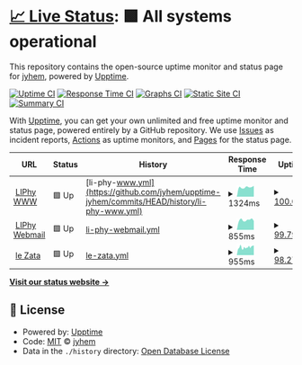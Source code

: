 # [📈 Live Status](https://demo.upptime.js.org): <!--live status--> **🟩 All systems operational**

This repository contains the open-source uptime monitor and status page for [jyhem](https://demo.upptime.js.org), powered by [Upptime](https://github.com/upptime/upptime).

[![Uptime CI](https://github.com/jyhem/upptime-jyhem/workflows/Uptime%20CI/badge.svg)](https://github.com/jyhem/upptime-jyhem/actions?query=workflow%3A%22Uptime+CI%22)
[![Response Time CI](https://github.com/jyhem/upptime-jyhem/workflows/Response%20Time%20CI/badge.svg)](https://github.com/jyhem/upptime-jyhem/actions?query=workflow%3A%22Response+Time+CI%22)
[![Graphs CI](https://github.com/jyhem/upptime-jyhem/workflows/Graphs%20CI/badge.svg)](https://github.com/jyhem/upptime-jyhem/actions?query=workflow%3A%22Graphs+CI%22)
[![Static Site CI](https://github.com/jyhem/upptime-jyhem/workflows/Static%20Site%20CI/badge.svg)](https://github.com/jyhem/upptime-jyhem/actions?query=workflow%3A%22Static+Site+CI%22)
[![Summary CI](https://github.com/jyhem/upptime-jyhem/workflows/Summary%20CI/badge.svg)](https://github.com/jyhem/upptime-jyhem/actions?query=workflow%3A%22Summary+CI%22)

With [Upptime](https://upptime.js.org), you can get your own unlimited and free uptime monitor and status page, powered entirely by a GitHub repository. We use [Issues](https://github.com/jyhem/upptime-jyhem/issues) as incident reports, [Actions](https://github.com/jyhem/upptime-jyhem/actions) as uptime monitors, and [Pages](https://demo.upptime.js.org) for the status page.

<!--start: status pages-->
<!-- This summary is generated by Upptime (https://github.com/upptime/upptime) -->
<!-- Do not edit this manually, your changes will be overwritten -->
<!-- prettier-ignore -->
| URL | Status | History | Response Time | Uptime |
| --- | ------ | ------- | ------------- | ------ |
| <img alt="" src="https://favicons.githubusercontent.com/www-liphy.univ-grenoble-alpes.fr" height="13"> [LIPhy WWW](https://www-liphy.univ-grenoble-alpes.fr) | 🟩 Up | [li-phy-www.yml](https://github.com/jyhem/upptime-jyhem/commits/HEAD/history/li-phy-www.yml) | <details><summary><img alt="Response time graph" src="./graphs/li-phy-www/response-time-week.png" height="20"> 1324ms</summary><br><a href="https://jyhem.github.io/upptime-jyhem/history/li-phy-www"><img alt="Response time 1314" src="https://img.shields.io/endpoint?url=https%3A%2F%2Fraw.githubusercontent.com%2Fjyhem%2Fupptime-jyhem%2FHEAD%2Fapi%2Fli-phy-www%2Fresponse-time.json"></a><br><a href="https://jyhem.github.io/upptime-jyhem/history/li-phy-www"><img alt="24-hour response time 1336" src="https://img.shields.io/endpoint?url=https%3A%2F%2Fraw.githubusercontent.com%2Fjyhem%2Fupptime-jyhem%2FHEAD%2Fapi%2Fli-phy-www%2Fresponse-time-day.json"></a><br><a href="https://jyhem.github.io/upptime-jyhem/history/li-phy-www"><img alt="7-day response time 1324" src="https://img.shields.io/endpoint?url=https%3A%2F%2Fraw.githubusercontent.com%2Fjyhem%2Fupptime-jyhem%2FHEAD%2Fapi%2Fli-phy-www%2Fresponse-time-week.json"></a><br><a href="https://jyhem.github.io/upptime-jyhem/history/li-phy-www"><img alt="30-day response time 1301" src="https://img.shields.io/endpoint?url=https%3A%2F%2Fraw.githubusercontent.com%2Fjyhem%2Fupptime-jyhem%2FHEAD%2Fapi%2Fli-phy-www%2Fresponse-time-month.json"></a><br><a href="https://jyhem.github.io/upptime-jyhem/history/li-phy-www"><img alt="1-year response time 1314" src="https://img.shields.io/endpoint?url=https%3A%2F%2Fraw.githubusercontent.com%2Fjyhem%2Fupptime-jyhem%2FHEAD%2Fapi%2Fli-phy-www%2Fresponse-time-year.json"></a></details> | <details><summary><a href="https://jyhem.github.io/upptime-jyhem/history/li-phy-www">100.00%</a></summary><a href="https://jyhem.github.io/upptime-jyhem/history/li-phy-www"><img alt="All-time uptime 99.97%" src="https://img.shields.io/endpoint?url=https%3A%2F%2Fraw.githubusercontent.com%2Fjyhem%2Fupptime-jyhem%2FHEAD%2Fapi%2Fli-phy-www%2Fuptime.json"></a><br><a href="https://jyhem.github.io/upptime-jyhem/history/li-phy-www"><img alt="24-hour uptime 100.00%" src="https://img.shields.io/endpoint?url=https%3A%2F%2Fraw.githubusercontent.com%2Fjyhem%2Fupptime-jyhem%2FHEAD%2Fapi%2Fli-phy-www%2Fuptime-day.json"></a><br><a href="https://jyhem.github.io/upptime-jyhem/history/li-phy-www"><img alt="7-day uptime 100.00%" src="https://img.shields.io/endpoint?url=https%3A%2F%2Fraw.githubusercontent.com%2Fjyhem%2Fupptime-jyhem%2FHEAD%2Fapi%2Fli-phy-www%2Fuptime-week.json"></a><br><a href="https://jyhem.github.io/upptime-jyhem/history/li-phy-www"><img alt="30-day uptime 100.00%" src="https://img.shields.io/endpoint?url=https%3A%2F%2Fraw.githubusercontent.com%2Fjyhem%2Fupptime-jyhem%2FHEAD%2Fapi%2Fli-phy-www%2Fuptime-month.json"></a><br><a href="https://jyhem.github.io/upptime-jyhem/history/li-phy-www"><img alt="1-year uptime 99.97%" src="https://img.shields.io/endpoint?url=https%3A%2F%2Fraw.githubusercontent.com%2Fjyhem%2Fupptime-jyhem%2FHEAD%2Fapi%2Fli-phy-www%2Fuptime-year.json"></a></details>
| <img alt="" src="https://favicons.githubusercontent.com/liphy-webmail.u-ga.fr" height="13"> [LIPhy Webmail](https://liphy-webmail.u-ga.fr) | 🟩 Up | [li-phy-webmail.yml](https://github.com/jyhem/upptime-jyhem/commits/HEAD/history/li-phy-webmail.yml) | <details><summary><img alt="Response time graph" src="./graphs/li-phy-webmail/response-time-week.png" height="20"> 855ms</summary><br><a href="https://jyhem.github.io/upptime-jyhem/history/li-phy-webmail"><img alt="Response time 747" src="https://img.shields.io/endpoint?url=https%3A%2F%2Fraw.githubusercontent.com%2Fjyhem%2Fupptime-jyhem%2FHEAD%2Fapi%2Fli-phy-webmail%2Fresponse-time.json"></a><br><a href="https://jyhem.github.io/upptime-jyhem/history/li-phy-webmail"><img alt="24-hour response time 794" src="https://img.shields.io/endpoint?url=https%3A%2F%2Fraw.githubusercontent.com%2Fjyhem%2Fupptime-jyhem%2FHEAD%2Fapi%2Fli-phy-webmail%2Fresponse-time-day.json"></a><br><a href="https://jyhem.github.io/upptime-jyhem/history/li-phy-webmail"><img alt="7-day response time 855" src="https://img.shields.io/endpoint?url=https%3A%2F%2Fraw.githubusercontent.com%2Fjyhem%2Fupptime-jyhem%2FHEAD%2Fapi%2Fli-phy-webmail%2Fresponse-time-week.json"></a><br><a href="https://jyhem.github.io/upptime-jyhem/history/li-phy-webmail"><img alt="30-day response time 766" src="https://img.shields.io/endpoint?url=https%3A%2F%2Fraw.githubusercontent.com%2Fjyhem%2Fupptime-jyhem%2FHEAD%2Fapi%2Fli-phy-webmail%2Fresponse-time-month.json"></a><br><a href="https://jyhem.github.io/upptime-jyhem/history/li-phy-webmail"><img alt="1-year response time 747" src="https://img.shields.io/endpoint?url=https%3A%2F%2Fraw.githubusercontent.com%2Fjyhem%2Fupptime-jyhem%2FHEAD%2Fapi%2Fli-phy-webmail%2Fresponse-time-year.json"></a></details> | <details><summary><a href="https://jyhem.github.io/upptime-jyhem/history/li-phy-webmail">99.79%</a></summary><a href="https://jyhem.github.io/upptime-jyhem/history/li-phy-webmail"><img alt="All-time uptime 99.93%" src="https://img.shields.io/endpoint?url=https%3A%2F%2Fraw.githubusercontent.com%2Fjyhem%2Fupptime-jyhem%2FHEAD%2Fapi%2Fli-phy-webmail%2Fuptime.json"></a><br><a href="https://jyhem.github.io/upptime-jyhem/history/li-phy-webmail"><img alt="24-hour uptime 100.00%" src="https://img.shields.io/endpoint?url=https%3A%2F%2Fraw.githubusercontent.com%2Fjyhem%2Fupptime-jyhem%2FHEAD%2Fapi%2Fli-phy-webmail%2Fuptime-day.json"></a><br><a href="https://jyhem.github.io/upptime-jyhem/history/li-phy-webmail"><img alt="7-day uptime 99.79%" src="https://img.shields.io/endpoint?url=https%3A%2F%2Fraw.githubusercontent.com%2Fjyhem%2Fupptime-jyhem%2FHEAD%2Fapi%2Fli-phy-webmail%2Fuptime-week.json"></a><br><a href="https://jyhem.github.io/upptime-jyhem/history/li-phy-webmail"><img alt="30-day uptime 99.95%" src="https://img.shields.io/endpoint?url=https%3A%2F%2Fraw.githubusercontent.com%2Fjyhem%2Fupptime-jyhem%2FHEAD%2Fapi%2Fli-phy-webmail%2Fuptime-month.json"></a><br><a href="https://jyhem.github.io/upptime-jyhem/history/li-phy-webmail"><img alt="1-year uptime 99.93%" src="https://img.shields.io/endpoint?url=https%3A%2F%2Fraw.githubusercontent.com%2Fjyhem%2Fupptime-jyhem%2FHEAD%2Fapi%2Fli-phy-webmail%2Fuptime-year.json"></a></details>
| <img alt="" src="https://favicons.githubusercontent.com/zata.free.fr" height="13"> [le Zata](http://zata.free.fr) | 🟩 Up | [le-zata.yml](https://github.com/jyhem/upptime-jyhem/commits/HEAD/history/le-zata.yml) | <details><summary><img alt="Response time graph" src="./graphs/le-zata/response-time-week.png" height="20"> 955ms</summary><br><a href="https://jyhem.github.io/upptime-jyhem/history/le-zata"><img alt="Response time 889" src="https://img.shields.io/endpoint?url=https%3A%2F%2Fraw.githubusercontent.com%2Fjyhem%2Fupptime-jyhem%2FHEAD%2Fapi%2Fle-zata%2Fresponse-time.json"></a><br><a href="https://jyhem.github.io/upptime-jyhem/history/le-zata"><img alt="24-hour response time 938" src="https://img.shields.io/endpoint?url=https%3A%2F%2Fraw.githubusercontent.com%2Fjyhem%2Fupptime-jyhem%2FHEAD%2Fapi%2Fle-zata%2Fresponse-time-day.json"></a><br><a href="https://jyhem.github.io/upptime-jyhem/history/le-zata"><img alt="7-day response time 955" src="https://img.shields.io/endpoint?url=https%3A%2F%2Fraw.githubusercontent.com%2Fjyhem%2Fupptime-jyhem%2FHEAD%2Fapi%2Fle-zata%2Fresponse-time-week.json"></a><br><a href="https://jyhem.github.io/upptime-jyhem/history/le-zata"><img alt="30-day response time 931" src="https://img.shields.io/endpoint?url=https%3A%2F%2Fraw.githubusercontent.com%2Fjyhem%2Fupptime-jyhem%2FHEAD%2Fapi%2Fle-zata%2Fresponse-time-month.json"></a><br><a href="https://jyhem.github.io/upptime-jyhem/history/le-zata"><img alt="1-year response time 889" src="https://img.shields.io/endpoint?url=https%3A%2F%2Fraw.githubusercontent.com%2Fjyhem%2Fupptime-jyhem%2FHEAD%2Fapi%2Fle-zata%2Fresponse-time-year.json"></a></details> | <details><summary><a href="https://jyhem.github.io/upptime-jyhem/history/le-zata">98.27%</a></summary><a href="https://jyhem.github.io/upptime-jyhem/history/le-zata"><img alt="All-time uptime 99.10%" src="https://img.shields.io/endpoint?url=https%3A%2F%2Fraw.githubusercontent.com%2Fjyhem%2Fupptime-jyhem%2FHEAD%2Fapi%2Fle-zata%2Fuptime.json"></a><br><a href="https://jyhem.github.io/upptime-jyhem/history/le-zata"><img alt="24-hour uptime 95.27%" src="https://img.shields.io/endpoint?url=https%3A%2F%2Fraw.githubusercontent.com%2Fjyhem%2Fupptime-jyhem%2FHEAD%2Fapi%2Fle-zata%2Fuptime-day.json"></a><br><a href="https://jyhem.github.io/upptime-jyhem/history/le-zata"><img alt="7-day uptime 98.27%" src="https://img.shields.io/endpoint?url=https%3A%2F%2Fraw.githubusercontent.com%2Fjyhem%2Fupptime-jyhem%2FHEAD%2Fapi%2Fle-zata%2Fuptime-week.json"></a><br><a href="https://jyhem.github.io/upptime-jyhem/history/le-zata"><img alt="30-day uptime 99.04%" src="https://img.shields.io/endpoint?url=https%3A%2F%2Fraw.githubusercontent.com%2Fjyhem%2Fupptime-jyhem%2FHEAD%2Fapi%2Fle-zata%2Fuptime-month.json"></a><br><a href="https://jyhem.github.io/upptime-jyhem/history/le-zata"><img alt="1-year uptime 99.10%" src="https://img.shields.io/endpoint?url=https%3A%2F%2Fraw.githubusercontent.com%2Fjyhem%2Fupptime-jyhem%2FHEAD%2Fapi%2Fle-zata%2Fuptime-year.json"></a></details>

<!--end: status pages-->

[**Visit our status website →**](https://demo.upptime.js.org)

## 📄 License

- Powered by: [Upptime](https://github.com/upptime/upptime)
- Code: [MIT](./LICENSE) © [jyhem](https://demo.upptime.js.org)
- Data in the `./history` directory: [Open Database License](https://opendatacommons.org/licenses/odbl/1-0/)

